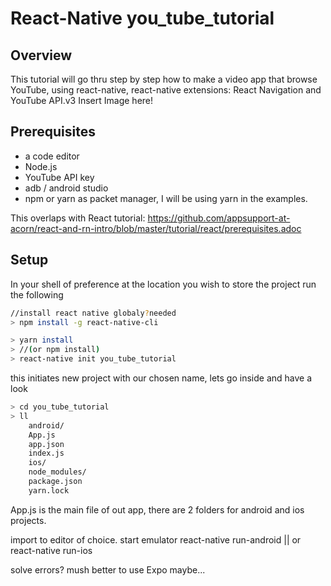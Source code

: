 # React-Native you_tube_tutorial
## Overview
This tutorial will go thru step by step how to make a video app that browse YouTube, using react-native, react-native extensions: React Navigation and YouTube API.v3
Insert Image here!

## Prerequisites 
* a code editor
* Node.js
* YouTube API key
* adb / android studio
* npm or yarn as packet manager, I will be using yarn in the examples.

This overlaps with React tutorial:
https://github.com/appsupport-at-acorn/react-and-rn-intro/blob/master/tutorial/react/prerequisites.adoc

## Setup
In your shell of preference at the location you wish to store the project run the following
``` bash
//install react native globaly?needed
> npm install -g react-native-cli

> yarn install
> //(or npm install)
> react-native init you_tube_tutorial
```
this initiates new project with our chosen name, lets go inside and have a look
``` bash
> cd you_tube_tutorial
> ll
	android/
	App.js
	app.json
	index.js
	ios/
	node_modules/
	package.json
	yarn.lock
```
App.js is the main file of out app, there are 2 folders for android and ios projects. 

import to editor of choice.
start emulator
react-native run-android || or react-native run-ios

solve errors? mush better to use Expo maybe...